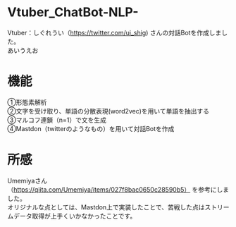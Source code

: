# Vtuber_ChatBot-NLP-
Vtuber：しぐれうい（https://twitter.com/ui_shig) さんの対話Botを作成しました。<Br>
あいうえお<Br>
# 機能<Br>
①形態素解析<Br>
②文字を受け取り、単語の分散表現(word2vec)を用いて単語を抽出する<Br>
③マルコフ連鎖（n=1）で文を生成<Br>
④Mastdon（twitterのようなもの）を用いて対話Botを作成<Br>
# 所感
Umemiyaさん（https://qiita.com/Umemiya/items/027f8bac0650c28590b5） を参考にしました。<Br>
オリジナルな点としては、Mastdon上で実装したことで、苦戦した点はストリームデータ取得が上手くいかなかったことです。<Br>
